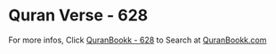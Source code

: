 # Quran Verse - 628 

For more infos, Click [QuranBookk - 628](https://www.quranbookk.com/quran/search?q=628) to Search at [QuranBookk.com](http://quranbookk.com/)